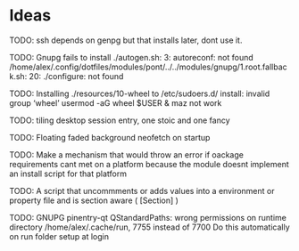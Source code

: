 # Ideas

TODO: ssh depends on genpg but that installs later, dont use it.

TODO: Gnupg fails to install ./autogen.sh: 3: autoreconf: not found
/home/alex/.config/dotfiles/modules/pont/../../modules/gnupg/1.root.fallback.sh: 20: ./configure: not found

TODO: Installing ./resources/10-wheel to /etc/sudoers.d/
install: invalid group ‘wheel’ usermod -aG wheel $USER & maz not work

TODO: tiling desktop session entry, one stoic and one fancy

TODO: Floating faded background neofetch on startup

TODO: Make a mechanism that would throw an error if oackage requirements
cant met on a platform because the module doesnt implement an install script
for that platform

TODO: A script that uncommments or adds values into a environment or
property file and is section aware ( [Section] )

TODO: GNUPG pinentry-qt QStandardPaths: wrong permissions on runtime directory /home/alex/.cache/run, 7755 instead of 7700
Do this automatically on run folder setup at login
